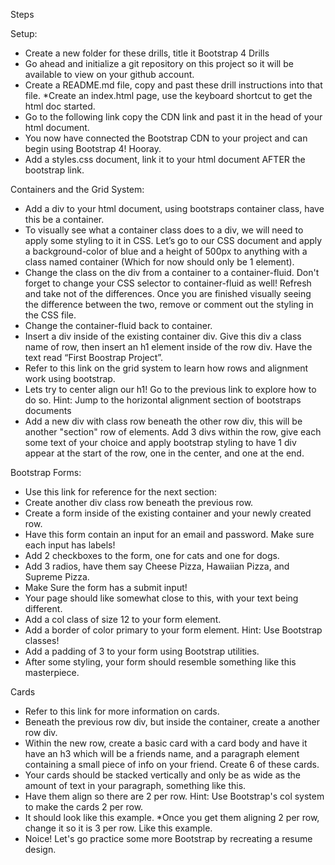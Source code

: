 Steps

Setup:
* Create a new folder for these drills, title it Bootstrap 4 Drills
* Go ahead and initialize a git repository on this project so it will be available to view on your github account.
* Create a README.md file, copy and past these drill instructions into that file.
*Create an index.html page, use the keyboard shortcut to get the html doc started.
* Go to the following link copy the CDN link and past it in the head of your html document.
* You now have connected the Bootstrap CDN to your project and can begin using Bootstrap 4! Hooray.
* Add a styles.css document, link it to your html document AFTER the bootstrap link.

Containers and the Grid System:
* Add a div to your html document, using bootstraps container class, have this be a container.
* To visually see what a container class does to a div, we will need to apply some styling to it in CSS. Let’s go to our CSS document and apply a background-color of blue and a height of 500px to anything with a class named container (Which for now should only be 1 element).
* Change the class on the div from a container to a container-fluid. Don't forget to change your CSS selector to container-fluid as well! Refresh and take not of the differences. Once you are finished visually seeing the difference between the two, remove or comment out the styling in the CSS file.
* Change the container-fluid back to container.
* Insert a div inside of the existing container div. Give this div a class name of row, then insert an h1 element inside of the row div. Have the text read “First Boostrap Project”.
* Refer to this link on the grid system to learn how rows and alignment work using bootstrap.
* Lets try to center align our h1! Go to the previous link to explore how to do so.
Hint: Jump to the horizontal alignment section of bootstraps documents
* Add a new div with class row beneath the other row div, this will be another "section" row of elements. Add 3 divs within the row, give each some text of your choice and apply bootstrap styling to have 1 div appear at the start of the row, one in the center, and one at the end.

Bootstrap Forms:
* Use this link for reference for the next section:
* Create another div class row beneath the previous row.
* Create a form inside of the existing container and your newly created row.
* Have this form contain an input for an email and password. Make sure each input has labels!
* Add 2 checkboxes to the form, one for cats and one for dogs.
* Add 3 radios, have them say Cheese Pizza, Hawaiian Pizza, and Supreme Pizza.
* Make Sure the form has a submit input!
* Your page should like somewhat close to this, with your text being different.
* Add a col class of size 12 to your form element.
* Add a border of color primary to your form element.
Hint: Use Bootstrap classes!
* Add a padding of 3 to your form using Bootstrap utilities.
* After some styling, your form should resemble something like this masterpiece.

Cards
* Refer to this link for more information on cards.
* Beneath the previous row div, but inside the container, create a another row div.
* Within the new row, create a basic card with a card body and have it have an h3 which will be a friends name, and a paragraph element containing a small piece of info on your friend. Create 6 of these cards.
* Your cards should be stacked vertically and only be as wide as the amount of text in your paragraph, something like this.
* Have them align so there are 2 per row.
Hint: Use Bootstrap's col system to make the cards 2 per row.
* It should look like this example.
*Once you get them aligning 2 per row, change it so it is 3 per row.
Like this example.
* Noice! Let's go practice some more Bootstrap by recreating a resume design.